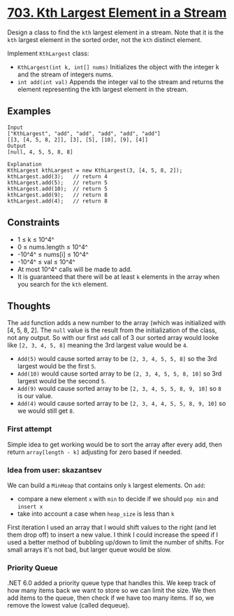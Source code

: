 ﻿# [703. Kth Largest Element in a Stream](https://leetcode.com/problems/kth-largest-element-in-a-stream/)


Design a class to find the `kth` largest element in a stream. Note that it is the `kth` largest element in the sorted order, not the `kth` distinct element.

Implement `KthLargest` class:

* `KthLargest(int k, int[] nums)` Initializes the object with the integer k and the stream of integers nums.
* `int add(int val)` Appends the integer val to the stream and returns the element representing the kth largest element in the stream.

## Examples

```
Input
["KthLargest", "add", "add", "add", "add", "add"]
[[3, [4, 5, 8, 2]], [3], [5], [10], [9], [4]]
Output
[null, 4, 5, 5, 8, 8]

Explanation
KthLargest kthLargest = new KthLargest(3, [4, 5, 8, 2]);
kthLargest.add(3);   // return 4
kthLargest.add(5);   // return 5
kthLargest.add(10);  // return 5
kthLargest.add(9);   // return 8
kthLargest.add(4);   // return 8
```

## Constraints
* 1 ≤ k ≤ 10^4^
* 0 ≤ nums.length ≤ 10^4^
* -10^4^ ≤ nums[i] ≤ 10^4^
* -10^4^ ≤ val ≤ 10^4^
* At most 10^4^ calls will be made to add.
* It is guaranteed that there will be at least `k` elements in the array when you search for the `kth` element.

## Thoughts

The `add` function adds a new number to the array (which was initialized with [4, 5, 8, 2]. The `null` value is the result from the initialization of the class, not any output. So with our first `add` call of 3 our sorted array would looke like `[2, 3, 4, 5, 8]` meaning the 3rd largest value would be `4`.

* `Add(5)` would cause sorted array to be `[2, 3, 4, 5, 5, 8]` so the 3rd largest would be the first `5`.
* `Add(10)` would cause sorted array to be `[2, 3, 4, 5, 5, 8, 10]` so 3rd largest would be the second `5`.
* `Add(9)` would cause sorted array to be `[2, 3, 4, 5, 5, 8, 9, 10]` so `8` is our value.
* `Add(4)` would cause sorted array to be `[2, 3, 4, 4, 5, 5, 8, 9, 10]` so we would still get `8`.

### First attempt
Simple idea to get working would be to sort the array after every add, then return `array[length - k]` adjusting for zero based if needed.

### Idea from user: skazantsev
We can build a `MinHeap` that contains only `k` largest elements. On `add`:
* compare a new element `x` with `min` to decide if we should `pop min` and `insert x`
* take into account a case when `heap_size` is less than `k`

First iteration I used an array that I would shift values to the right (and let them drop off) to insert a new value. I think I could increase the speed if I used a better method of bubbling up/down to limit the number of shifts. For small arrays it's not bad, but larger queue would be slow.

### Priority Queue
.NET 6.0 added a priority queue type that handles this. We keep track of how many items back we want to store so we can limit the size. We then add items to the queue, then check if we have too many items. If so, we remove the lowest value (called dequeue).
